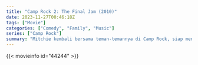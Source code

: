```yaml
---
title: "Camp Rock 2: The Final Jam (2010)"
date: 2023-11-27T00:46:18Z
tags: ["Movie"]
categories: ["Comedy", "Family", "Music"]
series: ["Camp Rock"]
summary: "Mitchie kembali bersama teman-temannya di Camp Rock, siap menampilkan musik, menari, dan bersenang-senang. Pacarnya mungkin juga ada di sana. Sebuah kamp baru telah dibuka di seberang danau, menciptakan suasana persaingan atau perseteruan."
---
```


<mux-player stream-type="on-demand"
src="https://kp3d-my.sharepoint.com/personal/ryoo_kp3d_onmicrosoft_com/_layouts/15/download.aspx?share=EYs8TjP8w35NsgyhXvEM0DkBaoggCldKdK2cEQFHuN1ptQ" prefer-playback="mse" controls>

</mux-player>


{{< movieinfo id="44244" >}}

<script src="https://cdn.jsdelivr.net/npm/@mux/mux-player"></script>

 <script type="application/ld+json ">
{
"@context": "https://schema.org/",
"@type": "VideoObject",
"name": "Camp Rock 2: The Final Jam (2010)",
"contentUrl": "https://stream.mux.com/mYj1ZK2hP01dQDurgTleeb00S1buXD6XA00r4bW3P00QBA8.m3u8",
"thumbnailUrl": "https://www.themoviedb.org/t/p/original/hR8FubCsCAfoRns8E9J4Cz7uabT.jpg?width=314&fit_mode=preserve&time=25",
"uploadDate": "2023-11-27T00:46:18Z",
}

</script>
